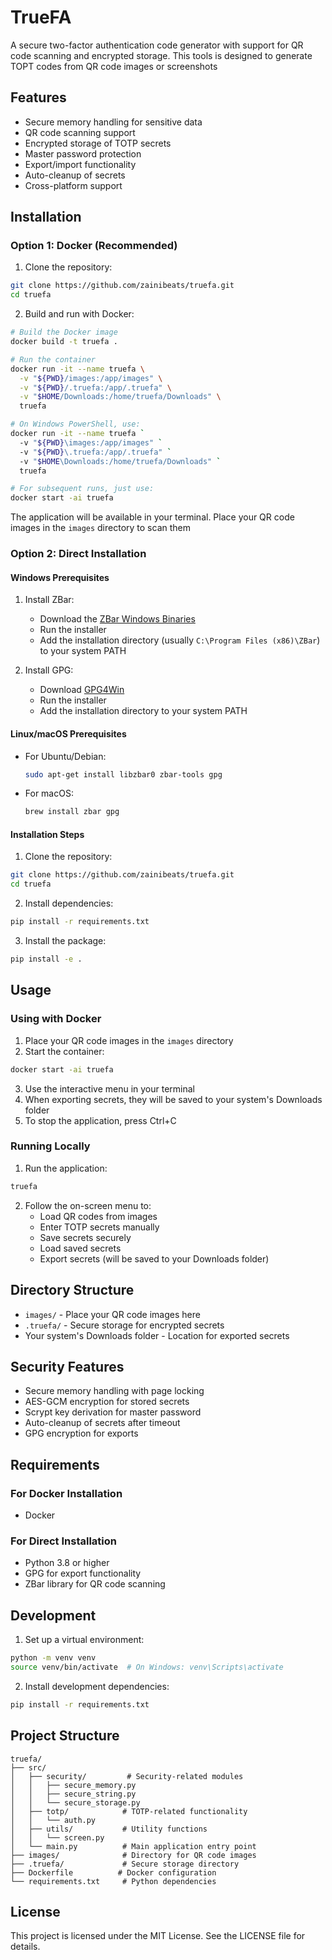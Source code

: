 # TrueFA

A secure two-factor authentication code generator with support for QR code scanning and encrypted storage. This tools is designed to generate TOPT codes from QR code images or screenshots

## Features

- Secure memory handling for sensitive data
- QR code scanning support
- Encrypted storage of TOTP secrets
- Master password protection
- Export/import functionality
- Auto-cleanup of secrets
- Cross-platform support

## Installation

### Option 1: Docker (Recommended)

1. Clone the repository:
```bash
git clone https://github.com/zainibeats/truefa.git
cd truefa
```

2. Build and run with Docker:
```bash
# Build the Docker image
docker build -t truefa .

# Run the container
docker run -it --name truefa \
  -v "${PWD}/images:/app/images" \
  -v "${PWD}/.truefa:/app/.truefa" \
  -v "$HOME/Downloads:/home/truefa/Downloads" \
  truefa

# On Windows PowerShell, use:
docker run -it --name truefa `
  -v "${PWD}\images:/app/images" `
  -v "${PWD}\.truefa:/app/.truefa" `
  -v "$HOME\Downloads:/home/truefa/Downloads" `
  truefa

# For subsequent runs, just use:
docker start -ai truefa
```

The application will be available in your terminal. Place your QR code images in the `images` directory to scan them

### Option 2: Direct Installation

#### Windows Prerequisites

1. Install ZBar:
   - Download the [ZBar Windows Binaries](https://sourceforge.net/projects/zbar/files/zbar/0.10/zbar-0.10-setup.exe/download)
   - Run the installer
   - Add the installation directory (usually `C:\Program Files (x86)\ZBar`) to your system PATH

2. Install GPG:
   - Download [GPG4Win](https://www.gpg4win.org/download.html)
   - Run the installer
   - Add the installation directory to your system PATH

#### Linux/macOS Prerequisites

- For Ubuntu/Debian:
  ```bash
  sudo apt-get install libzbar0 zbar-tools gpg
  ```

- For macOS:
  ```bash
  brew install zbar gpg
  ```

#### Installation Steps

1. Clone the repository:
```bash
git clone https://github.com/zainibeats/truefa.git
cd truefa
```

2. Install dependencies:
```bash
pip install -r requirements.txt
```

3. Install the package:
```bash
pip install -e .
```

## Usage

### Using with Docker

1. Place your QR code images in the `images` directory
2. Start the container:
```bash
docker start -ai truefa
```
3. Use the interactive menu in your terminal
4. When exporting secrets, they will be saved to your system's Downloads folder
5. To stop the application, press Ctrl+C

### Running Locally

1. Run the application:
```bash
truefa
```

2. Follow the on-screen menu to:
   - Load QR codes from images
   - Enter TOTP secrets manually
   - Save secrets securely
   - Load saved secrets
   - Export secrets (will be saved to your Downloads folder)

## Directory Structure

- `images/` - Place your QR code images here
- `.truefa/` - Secure storage for encrypted secrets
- Your system's Downloads folder - Location for exported secrets

## Security Features

- Secure memory handling with page locking
- AES-GCM encryption for stored secrets
- Scrypt key derivation for master password
- Auto-cleanup of secrets after timeout
- GPG encryption for exports

## Requirements

### For Docker Installation
- Docker

### For Direct Installation
- Python 3.8 or higher
- GPG for export functionality
- ZBar library for QR code scanning

## Development

1. Set up a virtual environment:
```bash
python -m venv venv
source venv/bin/activate  # On Windows: venv\Scripts\activate
```

2. Install development dependencies:
```bash
pip install -r requirements.txt
```

## Project Structure

```
truefa/
├── src/
│   ├── security/         # Security-related modules
│   │   ├── secure_memory.py
│   │   ├── secure_string.py
│   │   └── secure_storage.py
│   ├── totp/            # TOTP-related functionality
│   │   └── auth.py
│   ├── utils/           # Utility functions
│   │   └── screen.py
│   └── main.py          # Main application entry point
├── images/              # Directory for QR code images
├── .truefa/             # Secure storage directory
├── Dockerfile          # Docker configuration
└── requirements.txt     # Python dependencies
```

## License

This project is licensed under the MIT License. See the LICENSE file for details.
